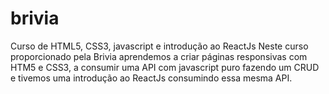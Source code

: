 # brivia
Curso de HTML5, CSS3, javascript e introdução ao ReactJs
Neste curso proporcionado pela Brivia aprendemos a criar páginas responsivas com HTM5 e CSS3, a consumir uma API com javascript puro fazendo um CRUD e tivemos uma introdução ao ReactJs consumindo essa mesma API.
